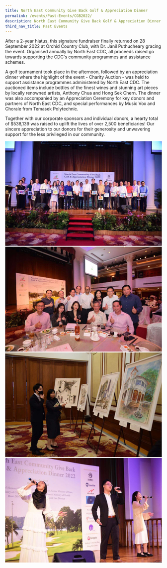 ```yaml
---
title: North East Community Give Back Golf & Appreciation Dinner
permalink: /events/Past-Events/CGB2022/
description: North East Community Give Back Golf & Appreciation Dinner
third_nav_title: Past Events
---
```

After a 2-year hiatus, this signature fundraiser finally returned on 28 September 2022 at Orchid Country Club, with Dr. Janil Puthucheary gracing the event. Organised annually by North East CDC, all proceeds raised go towards supporting the CDC's community programmes and assistance schemes.

A golf tournament took place in the afternoon, followed by an appreciation dinner where the highlight of the event - Charity Auction - was held to support assistance programmes administered by North East CDC. The auctioned items include bottles of the finest wines and stunning art pieces by locally renowned artists, Anthony Chua and Hong Sek Chern. The dinner was also accompanied by an Appreciation Ceremony for key donors and partners of North East CDC, and special performances by Music Vox and Chorale from Temasek Polytechnic.

Together with our corporate sponsors and individual donors, a hearty total of $538,139 was raised to uplift the lives of over 2,500 beneficiaries! Our sincere appreciation to our donors for their generosity and unwavering support for the less privileged in our community.

![](/images/Events/Past%20Events/CGB%202022/cgb1.jpg)
![](/images/Events/Past%20Events/CGB%202022/cgb2.jpg)
![](/images/Events/Past%20Events/CGB%202022/cgb3.jpg)
![](/images/Events/Past%20Events/CGB%202022/cgb4.jpg)
